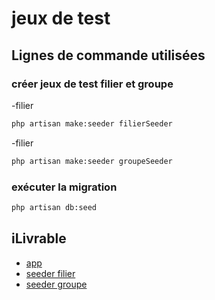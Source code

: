 # jeux de test

##  Lignes de commande utilisées

### créer jeux de test filier et groupe
-filier
```bash
php artisan make:seeder filierSeeder
```
-filier
```bash
php artisan make:seeder groupeSeeder
```
### exécuter la migration
```bash
php artisan db:seed
```

## iLivrable
-  [app](https://github.com/solicoders/Prototype_Achaou_Hamid/tree/develop/app)
-  [seeder filier](../app/database/seeders/filier/FilierSeeder.php)
-  [seeder groupe](../app/database/seeders/groupe/GroupeSeeder.php)
